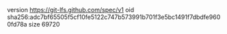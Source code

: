 version https://git-lfs.github.com/spec/v1
oid sha256:adc7bf65505f5cf10fe5122c747b573991b701f3e5bc1491f7dbdfe9600fd78a
size 69720
